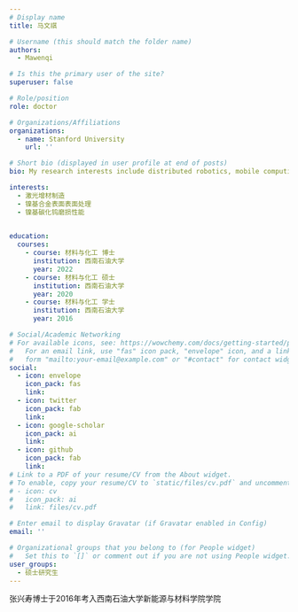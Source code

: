 ```yaml
---
# Display name
title: 马文祺

# Username (this should match the folder name)
authors:
  - Mawenqi

# Is this the primary user of the site?
superuser: false

# Role/position
role: doctor

# Organizations/Affiliations
organizations:
  - name: Stanford University
    url: ''

# Short bio (displayed in user profile at end of posts)
bio: My research interests include distributed robotics, mobile computing and programmable matter.

interests:
  - 激光增材制造
  - 镍基合金表面表面处理
  - 镍基碳化钨磨损性能
  

education:
  courses:
    - course: 材料与化工 博士
      institution: 西南石油大学
      year: 2022
    - course: 材料与化工 硕士
      institution: 西南石油大学
      year: 2020
    - course: 材料与化工 学士
      institution: 西南石油大学
      year: 2016

# Social/Academic Networking
# For available icons, see: https://wowchemy.com/docs/getting-started/page-builder/#icons
#   For an email link, use "fas" icon pack, "envelope" icon, and a link in the
#   form "mailto:your-email@example.com" or "#contact" for contact widget.
social:
  - icon: envelope
    icon_pack: fas
    link: 
  - icon: twitter
    icon_pack: fab
    link: 
  - icon: google-scholar
    icon_pack: ai
    link: 
  - icon: github
    icon_pack: fab
    link: 
# Link to a PDF of your resume/CV from the About widget.
# To enable, copy your resume/CV to `static/files/cv.pdf` and uncomment the lines below.
# - icon: cv
#   icon_pack: ai
#   link: files/cv.pdf

# Enter email to display Gravatar (if Gravatar enabled in Config)
email: ''

# Organizational groups that you belong to (for People widget)
#   Set this to `[]` or comment out if you are not using People widget.
user_groups:
  - 硕士研究生
---
```


张兴寿博士于2016年考入西南石油大学新能源与材料学院学院


